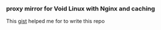 ### proxy mirror for Void Linux with Nginx and caching

This [gist](https://gist.github.com/cryptarch/7837e382b861e5c3633802f7bc332f0a) helped me for to write this repo

